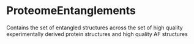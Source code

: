 # ProteomeEntanglements
Contains the set of entangled structures across the set of high quality experimentally derived protein structures and high quality AF structures

